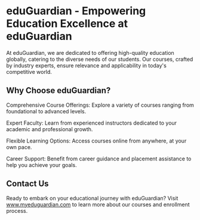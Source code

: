 <!-- # web

A new Flutter project.

## Getting Started

This project is a starting point for a Flutter application.

A few resources to get you started if this is your first Flutter project:

- [Lab: Write your first Flutter app](https://docs.flutter.dev/get-started/codelab)
- [Cookbook: Useful Flutter samples](https://docs.flutter.dev/cookbook)

For help getting started with Flutter development, view the
[online documentation](https://docs.flutter.dev/), which offers tutorials,
samples, guidance on mobile development, and a full API reference. -->

# eduGuardian - Empowering Education Excellence at eduGuardian

At eduGuardian, we are dedicated to offering high-quality education globally, catering to the diverse needs of our students. Our courses, crafted by industry experts, ensure relevance and applicability in today's competitive world.

## Why Choose eduGuardian?

Comprehensive Course Offerings: Explore a variety of courses ranging from foundational to advanced levels.

Expert Faculty: Learn from experienced instructors dedicated to your academic and professional growth.

Flexible Learning Options: Access courses online from anywhere, at your own pace.

Career Support: Benefit from career guidance and placement assistance to help you achieve your goals.

## Contact Us

Ready to embark on your educational journey with eduGuardian? Visit www.myeduguardian.com to learn more about our courses and enrollment process.